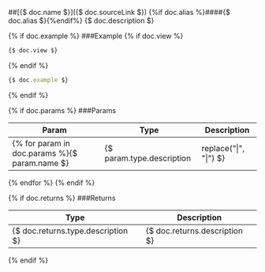 ##[{$ doc.name $}]({$ doc.sourceLink $})
{%if doc.alias %}####{$ doc.alias $}{%endif%}
{$ doc.description $}

{% if doc.example %}
###Example
{% if doc.view %}
```html
{$ doc.view $}
```
{% endif %}
```javascript
{$ doc.example $}
```
{% endif %}

{% if doc.params %}
###Params

Param | Type | Description
--- | --- | ---
{% for param in doc.params %}{$ param.name $} | {$ param.type.description | replace("\|", "&#124;") $} | {$ param.description $}
{% endfor %}
{% endif %}

{% if doc.returns %}
###Returns

Type | Description
--- | ---
{$ doc.returns.type.description $} | {$ doc.returns.description $}
{% endif %}

